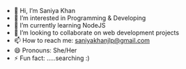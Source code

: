 - 👋 Hi, I’m Saniya Khan
- 👀 I’m interested in Programming & Developing
- 🌱 I’m currently learning NodeJS
- 💞️ I’m looking to collaborate on web development projects
- 📫 How to reach me: saniyakhanjlp@gmail.com
- 😄 Pronouns: She/Her
- ⚡ Fun fact: .....searching :)

<!---
saniyakhan07/saniyakhan07 is a ✨ special ✨ repository because its `README.md` (this file) appears on your GitHub profile.
You can click the Preview link to take a look at your changes.
--->
